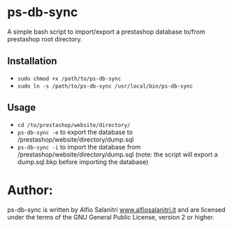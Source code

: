 # ps-db-sync
A simple bash script to import/export a prestashop database to/from prestashop root directory.

## Installation
- `sudo chmod +x /path/to/ps-db-sync`
- `sudo ln -s /path/to/ps-db-sync /usr/local/bin/ps-db-sync`

## Usage
- `cd /to/prestashop/website/directory/`
- `ps-db-sync -e` to export the database to /prestashop/website/directory/dump.sql
- `ps-db-sync -i` to import the database from /prestashop/website/directory/dump.sql (note: the script will export a dump.sql.bkp before importing the database)

# Author:
ps-db-sync is written by Alfio Salanitri www.alfiosalanitri.it and are licensed under the terms of the GNU General Public License, version 2 or higher.
